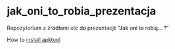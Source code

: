 # jak_oni_to_robia_prezentacja
Repozytorium z źródłami etc do prezentacji: "Jak oni to robią... ?"


How to [install apktool](http://ibotpeaches.github.io/Apktool/install/) 